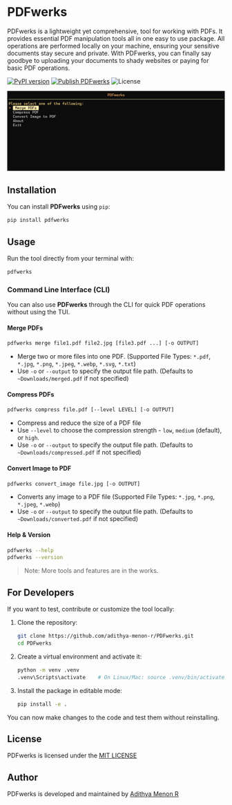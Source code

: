 # PDFwerks
PDFwerks is a lightweight yet comprehensive, tool for working with PDFs. It provides essential PDF manipulation tools all in one easy to use package. All operations are performed locally on your machine, ensuring your sensitive documents stay secure and private. With PDFwerks, you can finally say goodbye to uploading your documents to shady websites or paying for basic PDF operations.

[![PyPI version](https://img.shields.io/pypi/v/pdfwerks.svg)](https://pypi.org/project/pdfwerks/)
[![Publish PDFwerks](https://github.com/adithya-menon-r/PDFwerks/actions/workflows/publish.yaml/badge.svg)](https://github.com/adithya-menon-r/PDFwerks/actions/workflows/publish.yaml)
![License](https://img.shields.io/github/license/adithya-menon-r/PDFwerks)

![PDFwerks TUI](/docs/assets/TUI-Interface.png)

## Installation
You can install **PDFwerks** using `pip`:
```bash
pip install pdfwerks
```

## Usage
Run the tool directly from your terminal with:
```bash
pdfwerks
```

### Command Line Interface (CLI)
You can also use **PDFwerks** through the CLI for quick PDF operations without using the TUI.

#### Merge PDFs
```bash
pdfwerks merge file1.pdf file2.jpg [file3.pdf ...] [-o OUTPUT]
```
- Merge two or more files into one PDF. (Supported File Types: `*.pdf`, `*.jpg`, `*.png`, `*.jpeg`, `*.webp`, `*.svg`, `*.txt`)
- Use `-o` or `--output` to specify the output file path. (Defaults to `~Downloads/merged.pdf` if not specified)

#### Compress PDFs
```bash
pdfwerks compress file.pdf [--level LEVEL] [-o OUTPUT]
```
- Compress and reduce the size of a PDF file
- Use `--level` to choose the compression strength - `low`, `medium` (default), or `high`.
- Use `-o` or `--output` to specify the output file path. (Defaults to `~Downloads/compressed.pdf` if not specified)

#### Convert Image to PDF
```bash
pdfwerks convert_image file.jpg [-o OUTPUT]
```
- Converts any image to a PDF file (Supported File Types: `*.jpg`, `*.png`, `*.jpeg`, `*.webp`)
- Use `-o` or `--output` to specify the output file path. (Defaults to `~Downloads/converted.pdf` if not specified)

#### Help & Version
```bash
pdfwerks --help
pdfwerks --version
```

> Note: More tools and features are in the works. 

## For Developers
If you want to test, contribute or customize the tool locally:

1. Clone the repository:

    ```bash
    git clone https://github.com/adithya-menon-r/PDFwerks.git
    cd PDFwerks
    ```

2. Create a virtual environment and activate it:

    ```bash
    python -m venv .venv
    .venv\Scripts\activate    # On Linux/Mac: source .venv/bin/activate
    ```

3. Install the package in editable mode:

    ```bash
    pip install -e .
    ```

You can now make changes to the code and test them without reinstalling.

## License
PDFwerks is licensed under the [MIT LICENSE](LICENSE)

## Author
PDFwerks is developed and maintained by [Adithya Menon R](https://github.com/adithya-menon-r)
